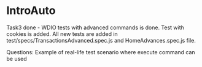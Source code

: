 # IntroAuto
Task3 done -  WDIO tests with advanced commands is done. Test with cookies is added.
All new tests are added in test/specs/TransactionsAdvanced.spec.js and HomeAdvances.spec.js file.

Questions: Example of real-life test scenario where execute command can be used

